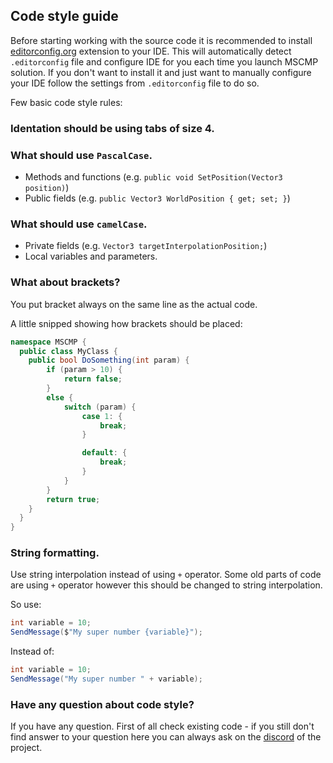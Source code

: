 ## Code style guide

Before starting working with the source code it is recommended to install [editorconfig.org](http://editorconfig.org) extension to your IDE. This will automatically detect `.editorconfig` file and configure IDE for you each time you launch MSCMP solution. If you don't want to install it and just want to manually configure your IDE follow the settings from `.editorconfig` file to do so.

Few basic code style rules:

### Identation should be using tabs of size 4.

### What should use `PascalCase`.
* Methods and functions (e.g. `public void SetPosition(Vector3 position)`)
* Public fields (e.g. `public Vector3 WorldPosition { get; set; }`)

### What should use `camelCase`.
 * Private fields (e.g. `Vector3 targetInterpolationPosition;`)
 * Local variables and parameters.

### What about brackets?

You put bracket always on the same line as the actual code.

A little snipped showing how brackets should be placed:

```csharp
namespace MSCMP {
  public class MyClass {
    public bool DoSomething(int param) {
    	if (param > 10) {
    		return false;
    	}
    	else {
    		switch (param) {
	    		case 1: {
    				break;
    			}

    			default: {
	    			break;
    			}
    		}
    	}
    	return true;
    }
  }
}

```

### String formatting.

Use string interpolation instead of using `+` operator. Some old parts of code are using `+` operator however this should be changed to string interpolation.

So use:
```csharp
int variable = 10;
SendMessage($"My super number {variable}");
```

Instead of:
```csharp
int variable = 10;
SendMessage("My super number " + variable);
```

### Have any question about code style?

If you have any question. First of all check existing code - if you still don't find answer to your question here you can always ask on the [discord](https://discordapp.com/invite/aDhQDv) of the project.
